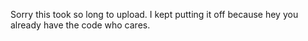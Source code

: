 Sorry this took so long to upload. I kept putting it off because hey you already have the code who cares.
